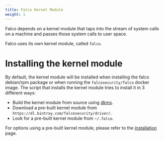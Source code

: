 ```yaml
---
title: Falco Kernel Module
weight: 1
---
```


Falco depends on a kernel module that taps into the stream of system calls on a machine and passes those system calls to user space.

Falco uses its own kernel module, called `falco`.

# Installing the kernel module

By default, the kernel module will be installed when installing the falco debian/rpm package or when running the `falcosecurity/falco` docker image. The script that installs the kernel module tries to install it in 3 different ways:

* Build the kernel module from source using [dkms](https://en.wikipedia.org/wiki/Dynamic_Kernel_Module_Support).
* Download a pre-built kernel module from `https://dl.bintray.com/falcosecurity/driver/`.
* Look for a pre-built kernel module from `~/.falco`.

For options using a pre-built kernel module, please refer to the [installation](/docs/installation/#installing-the-driver) page.
